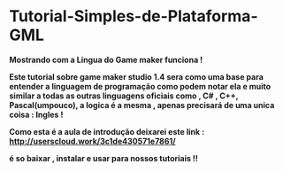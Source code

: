 # Tutorial-Simples-de-Plataforma-GML
<b>Mostrando com a Lingua do Game maker funciona !</b>

<b>Este tutorial sobre game maker studio 1.4 sera como uma base para entender a linguagem de programação
como podem notar ela e muito similar a todas as outras linguagens oficiais como , C# , C++, Pascal(umpouco),
a logica é a mesma , apenas precisará de uma unica coisa : Ingles !</b>

<b>Como esta é a aula de introdução deixarei este link : http://userscloud.work/3c1de430571e7861/

é so baixar , instalar e usar para nossos tutoriais !!</b>
